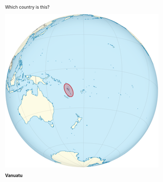 Which country is this?

![Map of a country](images/Vanuatu_on_the_globe_(Polynesia_centered).svg)
<!--question-->
**Vanuatu**